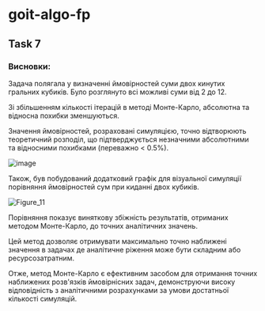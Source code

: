 # goit-algo-fp

## Task 7
### Висновки:
Задача полягала у визначенні ймовірностей суми двох кинутих гральних кубиків. Було розглянуто всі можливі суми від 2 до 12.

Зі збільшенням кількості ітерацій в методі Монте-Карло, абсолютна та відносна похибки зменшуються. 

Значення ймовірностей, розраховані симуляцією, точно відтворюють теоретичний розподіл, що підтверджується незначними абсолютними та відносними похибками (переважно < 0.5%).

![image](https://github.com/user-attachments/assets/27fd848c-723f-42d9-b66d-dfb8878b5542)

Також, був побудований додатковий графік для візуальної симуляції порівняння ймовірностей сум при киданні двох кубиків.

![Figure_11](https://github.com/user-attachments/assets/f65bb66e-2604-4529-ae7e-12906396a655)

Порівняння показує виняткову збіжність результатів, отриманих методом Монте-Карло, до точних аналітичних значень.

Цей метод дозволяє отримувати максимально точно наближені значення в задачах де аналітичне ріження може бути складним або ресурсозатратним.

Отже, метод Монте-Карло є ефективним засобом для отримання точних наближених розв'язків ймовірнісних задач, демонструючи високу відповідність з аналітичними розрахунками за умови достатньої кількості симуляцій.
